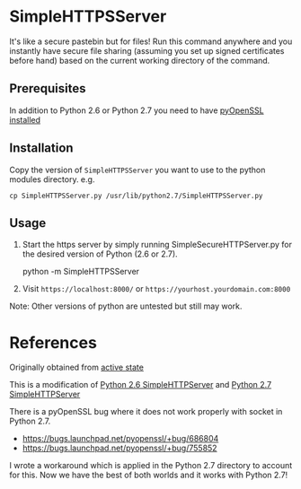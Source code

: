 # SimpleHTTPSServer

It's like a secure pastebin but for files!  Run this command anywhere and you instantly have secure file sharing (assuming you set up signed certificates before hand) based on the current working directory of the command.

## Prerequisites

In addition to Python 2.6 or Python 2.7 you need to have [pyOpenSSL installed](https://launchpad.net/pyopenssl/)

## Installation

Copy the version of `SimpleHTTPSServer` you want to use to the python modules directory.  e.g.

    cp SimpleHTTPSServer.py /usr/lib/python2.7/SimpleHTTPSServer.py

## Usage

1. Start the https server by simply running SimpleSecureHTTPServer.py for the desired version of Python (2.6 or 2.7).

    python -m SimpleHTTPSServer

2. Visit `https://localhost:8000/` or `https://yourhost.yourdomain.com:8000`

Note: Other versions of python are untested but still may work.

# References

Originally obtained from [active state](http://code.activestate.com/recipes/442473-simple-http-server-supporting-ssl-secure-communica/)

This is a modification of [Python 2.6 SimpleHTTPServer](http://docs.python.org/release/2.6.8/library/simplehttpserver.html) and [Python 2.7 SimpleHTTPServer](http://docs.python.org/library/simplehttpserver.html)

There is a pyOpenSSL bug where it does not work properly with socket in Python 2.7.

* https://bugs.launchpad.net/pyopenssl/+bug/686804
* https://bugs.launchpad.net/pyopenssl/+bug/755852

I wrote a workaround which is applied in the Python 2.7 directory to account for this.  Now we have the best of both worlds and it works with Python 2.7!

